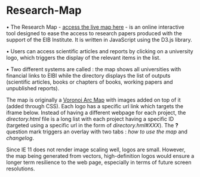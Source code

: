 # Research-Map

•	The Research Map - [access the live map here](http://institute.eib.org/map/map.html) - is an online interactive tool designed to ease the access to research papers produced with the support of the EIB Institute. It is written in JavaScript using the D3.js library.

•	Users can access scientific articles and reports by clicking on a university logo, which triggers the display of the relevant items in the list.

•	Two different systems are called : the map shows all universities with financial links to EIBI while the directory displays the list of outputs (scientific articles, books or chapters of books, working papers and unpublished reports).

The map is originally a [Voronoi Arc Map](https://gist.github.com/mbostock/7608400) with images added on top of it (added through CSS). Each logo has a specific url link which targets the iframe below. Instead of having a different webpage for each project, the *directory.html* file is a long list with each project having a specific ID (targeted using a specific url in the form of *directory.hml#XXX*). The **?** question mark triggers an overlay with two tabs : *how to use the map* and *changelog*.

Since IE 11 does not render image scaling well, logos are small. However, the map being generated from vectors, high-definition logos would ensure a longer term resilience to the web page, especially in terms of future screen resolutions.
